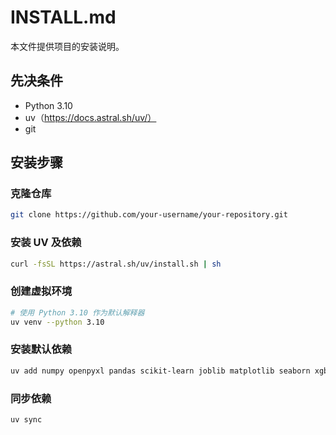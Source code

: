 # INSTALL.md

本文件提供项目的安装说明。

## 先决条件

- Python 3.10
- uv（https://docs.astral.sh/uv/）
- git

## 安装步骤

### 克隆仓库

```bash
git clone https://github.com/your-username/your-repository.git
```

### 安装 UV 及依赖

```bash
curl -fsSL https://astral.sh/uv/install.sh | sh
```

### 创建虚拟环境

```bash
# 使用 Python 3.10 作为默认解释器
uv venv --python 3.10
```

### 安装默认依赖

```bash
uv add numpy openpyxl pandas scikit-learn joblib matplotlib seaborn xgboost gradio
```

### 同步依赖

```bash
uv sync
```
